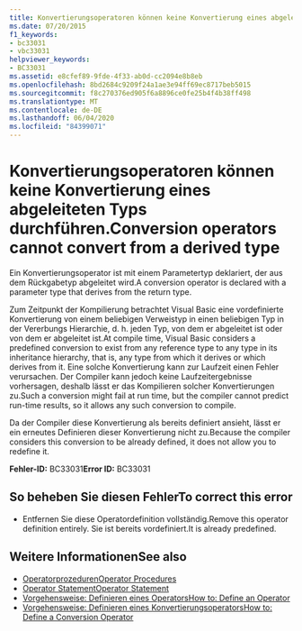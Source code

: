 ```yaml
---
title: Konvertierungsoperatoren können keine Konvertierung eines abgeleiteten Typs durchführen.
ms.date: 07/20/2015
f1_keywords:
- bc33031
- vbc33031
helpviewer_keywords:
- BC33031
ms.assetid: e8cfef89-9fde-4f33-ab0d-cc2094e8b8eb
ms.openlocfilehash: 8bd2684c9209f24a1ae3e94ff69ec8717beb5015
ms.sourcegitcommit: f8c270376ed905f6a8896ce0fe25b4f4b38ff498
ms.translationtype: MT
ms.contentlocale: de-DE
ms.lasthandoff: 06/04/2020
ms.locfileid: "84399071"
---
```

# <a name="conversion-operators-cannot-convert-from-a-derived-type"></a><span data-ttu-id="6e5c7-102">Konvertierungsoperatoren können keine Konvertierung eines abgeleiteten Typs durchführen.</span><span class="sxs-lookup"><span data-stu-id="6e5c7-102">Conversion operators cannot convert from a derived type</span></span>
<span data-ttu-id="6e5c7-103">Ein Konvertierungsoperator ist mit einem Parametertyp deklariert, der aus dem Rückgabetyp abgeleitet wird.</span><span class="sxs-lookup"><span data-stu-id="6e5c7-103">A conversion operator is declared with a parameter type that derives from the return type.</span></span>  
  
 <span data-ttu-id="6e5c7-104">Zum Zeitpunkt der Kompilierung betrachtet Visual Basic eine vordefinierte Konvertierung von einem beliebigen Verweistyp in einen beliebigen Typ in der Vererbungs Hierarchie, d. h. jeden Typ, von dem er abgeleitet ist oder von dem er abgeleitet ist.</span><span class="sxs-lookup"><span data-stu-id="6e5c7-104">At compile time, Visual Basic considers a predefined conversion to exist from any reference type to any type in its inheritance hierarchy, that is, any type from which it derives or which derives from it.</span></span> <span data-ttu-id="6e5c7-105">Eine solche Konvertierung kann zur Laufzeit einen Fehler verursachen. Der Compiler kann jedoch keine Laufzeitergebnisse vorhersagen, deshalb lässt er das Kompilieren solcher Konvertierungen zu.</span><span class="sxs-lookup"><span data-stu-id="6e5c7-105">Such a conversion might fail at run time, but the compiler cannot predict run-time results, so it allows any such conversion to compile.</span></span>  
  
 <span data-ttu-id="6e5c7-106">Da der Compiler diese Konvertierung als bereits definiert ansieht, lässt er ein erneutes Definieren dieser Konvertierung nicht zu.</span><span class="sxs-lookup"><span data-stu-id="6e5c7-106">Because the compiler considers this conversion to be already defined, it does not allow you to redefine it.</span></span>  
  
 <span data-ttu-id="6e5c7-107">**Fehler-ID:** BC33031</span><span class="sxs-lookup"><span data-stu-id="6e5c7-107">**Error ID:** BC33031</span></span>  
  
## <a name="to-correct-this-error"></a><span data-ttu-id="6e5c7-108">So beheben Sie diesen Fehler</span><span class="sxs-lookup"><span data-stu-id="6e5c7-108">To correct this error</span></span>  
  
- <span data-ttu-id="6e5c7-109">Entfernen Sie diese Operatordefinition vollständig.</span><span class="sxs-lookup"><span data-stu-id="6e5c7-109">Remove this operator definition entirely.</span></span> <span data-ttu-id="6e5c7-110">Sie ist bereits vordefiniert.</span><span class="sxs-lookup"><span data-stu-id="6e5c7-110">It is already predefined.</span></span>  
  
## <a name="see-also"></a><span data-ttu-id="6e5c7-111">Weitere Informationen</span><span class="sxs-lookup"><span data-stu-id="6e5c7-111">See also</span></span>

- [<span data-ttu-id="6e5c7-112">Operatorprozeduren</span><span class="sxs-lookup"><span data-stu-id="6e5c7-112">Operator Procedures</span></span>](../programming-guide/language-features/procedures/operator-procedures.md)
- [<span data-ttu-id="6e5c7-113">Operator Statement</span><span class="sxs-lookup"><span data-stu-id="6e5c7-113">Operator Statement</span></span>](../language-reference/statements/operator-statement.md)
- [<span data-ttu-id="6e5c7-114">Vorgehensweise: Definieren eines Operators</span><span class="sxs-lookup"><span data-stu-id="6e5c7-114">How to: Define an Operator</span></span>](../programming-guide/language-features/procedures/how-to-define-an-operator.md)
- [<span data-ttu-id="6e5c7-115">Vorgehensweise: Definieren eines Konvertierungsoperators</span><span class="sxs-lookup"><span data-stu-id="6e5c7-115">How to: Define a Conversion Operator</span></span>](../programming-guide/language-features/procedures/how-to-define-a-conversion-operator.md)
